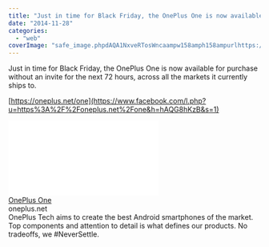 ```yaml
---
title: "Just in time for Black Friday, the OnePlus One is now available for purchase wit..."
date: "2014-11-28"
categories: 
  - "web"
coverImage: "safe_image.phpdAQA1NxveRTosWncaampw158amph158ampurlhttps://content.oneplus.net/skin/frontend/oneplus2014/default/images/open_graph/logo-square-large.png"
---
```


Just in time for Black Friday, the OnePlus One is now available for purchase without an invite for the next 72 hours, across all the markets it currently ships to.  
  
[https://oneplus.net/one](https://www.facebook.com/l.php?u=https%3A%2F%2Foneplus.net%2Fone&h=hAQG8hKzB&s=1)  
  
[![](images/safe_image.php?d=AQA1NxveRTosWnca&w=158&h=158&url=https%3A%2F%2Fcontent.oneplus.net%2Fskin%2Ffrontend%2Foneplus2014%2Fdefault%2Fimages%2Fopen_graph%2Flogo-square-large.png)](https://www.facebook.com/l.php?u=https%3A%2F%2Foneplus.net%2Fone&h=IAQGGuI87&s=1)  
[OnePlus One](https://www.facebook.com/l.php?u=https%3A%2F%2Foneplus.net%2Fone%3Ffb_ref%3DDefault%26fb_source%3Dmessage&h=RAQFKhMGP&s=1)  
oneplus.net  
OnePlus Tech aims to create the best Android smartphones of the market. Top components and attention to detail is what defines our products. No tradeoffs, we #NeverSettle.
